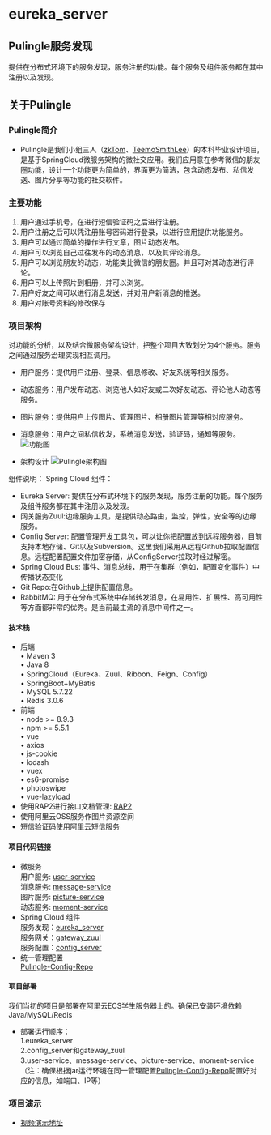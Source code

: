 # eureka_server
## Pulingle服务发现
提供在分布式环境下的服务发现，服务注册的功能。每个服务及组件服务都在其中注册以及发现。

## 关于Pulingle
### Pulingle简介
* Pulingle是我们小组三人（[zkTom](https://github.com/zkTom)、[TeemoSmithLee](https://github.com/TeemoSmithLee)）的本科毕业设计项目,是基于SpringCloud微服务架构的微社交应用。我们应用意在参考微信的朋友圈功能，设计一个功能更为简单的，界面更为简洁，包含动态发布、私信发送、图片分享等功能的社交软件。</br>
### 主要功能
1.	用户通过手机号，在进行短信验证码之后进行注册。
2.	用户注册之后可以凭注册账号密码进行登录，以进行应用提供功能服务。
3.	用户可以通过简单的操作进行文章，图片动态发布。
4.	用户可以浏览自己过往发布的动态消息，以及其评论消息。
5.	用户可以浏览朋友的动态，功能类比微信的朋友圈。并且可对其动态进行评论。
6.	用户可以上传照片到相册，并可以浏览。
7.	用户好友之间可以进行消息发送，并对用户新消息的推送。
8.	用户对账号资料的修改保存
###  项目架构

对功能的分析，以及结合微服务架构设计，把整个项目大致划分为4个服务。服务之间通过服务治理实现相互调用。
* 用户服务：提供用户注册、登录、信息修改、好友系统等相关服务。
* 动态服务：用户发布动态、浏览他人如好友或二次好友动态、评论他人动态等服务。
* 图片服务：提供用户上传图片、管理图片、相册图片管理等相对应服务。
* 消息服务：用户之间私信收发，系统消息发送，验证码，通知等服务。
![功能图](https://pulingle.oss-cn-shenzhen.aliyuncs.com/%E5%8A%9F%E8%83%BD%E5%9B%BE.png)

* 架构设计 
![Pulingle架构图](https://pulingle.oss-cn-shenzhen.aliyuncs.com/Pulingle%E6%9E%B6%E6%9E%84%E5%9B%BE%20%282%29.png)

组件说明：
Spring Cloud 组件：
* Eureka Server: 提供在分布式环境下的服务发现，服务注册的功能。每个服务及组件服务都在其中注册以及发现。
* 网关服务Zuul:边缘服务工具，是提供动态路由，监控，弹性，安全等的边缘服务。
* Config Server: 配置管理开发工具包，可以让你把配置放到远程服务器，目前支持本地存储、Git以及Subversion。这里我们采用从远程Github拉取配置信息。远程配置配置文件加密存储，从ConfigServer拉取时经过解密。
* Spring Cloud Bus: 事件、消息总线，用于在集群（例如，配置变化事件）中传播状态变化
* Git Repo:在Github上提供配置信息。
* RabbitMQ: 用于在分布式系统中存储转发消息，在易用性、扩展性、高可用性等方面都非常的优秀。是当前最主流的消息中间件之一。
#### 技术栈
* 后端</br>
•	Maven 3</br>
•	Java 8</br>
•	SpringCloud（Eureka、Zuul、Ribbon、Feign、Config）</br>
•	SpringBoot+MyBatis</br>
•	MySQL 5.7.22</br>
•	Redis 3.0.6</br>
* 前端</br>
•	node >= 8.9.3</br>
•	npm >= 5.5.1</br>
•	vue  </br>
•	axios  </br>
•	js-cookie  </br>
•	lodash </br>
•	vuex</br>
•	es6-promise</br>
•	photoswipe</br>
•	vue-lazyload </br>
* 使用RAP2进行接口文档管理: [RAP2](https://github.com/thx/RAP)
* 使用阿里云OSS服务作图片资源空间
* 短信验证码使用阿里云短信服务
#### 项目代码链接
* 微服务</br>
用户服务:   [user-service](https://github.com/Konoha-orz/user_service)</br>
消息服务:   [message-service](https://github.com/Konoha-orz/message_service)</br>
图片服务:   [picture-service](https://github.com/Konoha-orz/picture_service)</br>
动态服务:   [moment-service](https://github.com/Konoha-orz/moment_service)</br>
* Spring Cloud 组件</br>
服务发现：[eureka_server](https://github.com/Konoha-orz/eureka_server)</br>
服务网关：[gateway_zuul](https://github.com/Konoha-orz/gateway_zuul)</br>
服务配置：[config_server](https://github.com/Konoha-orz/config_server)</br>
* 统一管理配置</br>
[Pulingle-Config-Repo](https://github.com/Konoha-orz/Pulingle-Config-Repo)</br>
#### 项目部署
我们当初的项目是部署在阿里云ECS学生服务器上的。确保已安装环境依赖Java/MySQL/Redis</br>
* 部署运行顺序：</br>
1.eureka_server</br>
2.config_server和gateway_zuul</br>
3.user-service、message-service、picture-service、moment-service</br>
（注：确保根据jar运行环境在同一管理配置[Pulingle-Config-Repo](https://github.com/Konoha-orz/Pulingle-Config-Repo)配置好对应的信息，如端口、IP等）
###  项目演示</br>
* [视频演示地址](https://pulingle.oss-cn-shenzhen.aliyuncs.com/Pulingle%E6%BC%94%E7%A4%BA%E5%BD%95%E5%B1%8F.mp4)</br>
